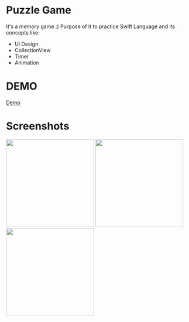 # Puzzle Game


It's a memory game :) Purpose of it to practice Swift Language and its concepts like: 

- Ui Design
- CollectionView
- Timer
- Animation

# DEMO

[Demo](https://user-images.githubusercontent.com/93740120/149662896-8f06a3c6-8f9b-40fd-86d7-c951e2e61616.mp4)

# Screenshots

<img src="https://user-images.githubusercontent.com/93740120/149662897-80367243-04ee-4e0f-b3be-7599a8ea662d.png" width="240"> <img src="https://user-images.githubusercontent.com/93740120/149662901-9566f220-f84e-4f5a-abcc-11588217c7da.png" width="240"> <img src="https://user-images.githubusercontent.com/93740120/149662902-8a13fef0-5ead-4599-bfda-772752aeb176.png" width="240">





